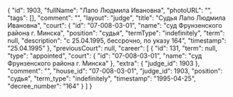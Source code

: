 {
    "id": 1903,
    "fullName": "Лапо Людмила Ивановна",
    "photoURL": "",
    "tags": [],
    "comment": "",
    "layout": "judge",
    "title": "Судья Лапо Людмила Ивановна",
    "court": {
        "id": "07-008-03-01",
        "name": "суд Фрунзенского района г. Минска",
        "position": "судья",
        "termType": "indefinitely",
        "term": null,
        "description": "c 25.04.1995, бессрочно, по указу 164",
        "timestamp": "25.04.1995"
    },
    "previousCourt": null,
    "career": [
        {
            "id": 131,
            "term": null,
            "type": "appointed",
            "court": {
                "id": "07-008-03-01",
                "name": "суд Фрунзенского района г. Минска"
            },
            "extra": {
                "judge_id": 1903
            },
            "comment": "",
            "house_id": "07-008-03-01",
            "judge_id": 1903,
            "position": "судья",
            "term_type": "indefinitely",
            "timestamp": "1995-04-25",
            "decree_number": "164"
        }
    ]
}